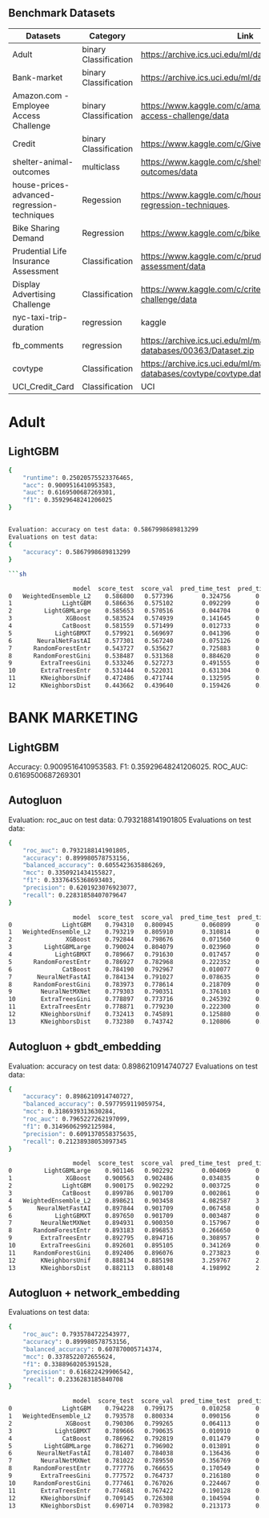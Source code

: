 
## Benchmark Datasets

| Datasets | Category | Link |
| -------- | -------- | ---- |
| Adult | binary Classification | https://archive.ics.uci.edu/ml/datasets/Adult |
| Bank-market | binary Classification | https://archive.ics.uci.edu/ml/datasets/Bank+Marketing |
| Amazon.com - Employee Access Challenge | binary Classification | https://www.kaggle.com/c/amazon-employee-access-challenge/data |
| Credit | binary Classification | https://www.kaggle.com/c/GiveMeSomeCredit/data |
| shelter-animal-outcomes | multiclass | https://www.kaggle.com/c/shelter-animal-outcomes/data |
| house-prices-advanced-regression-techniques | Regession | https://www.kaggle.com/c/house-prices-advanced-regression-techniques. |
| Bike Sharing Demand | Regression | https://www.kaggle.com/c/bike-sharing-demand/data |
| Prudential Life Insurance Assessment | Classification | https://www.kaggle.com/c/prudential-life-insurance-assessment/data |
| Display Advertising Challenge | Classification | https://www.kaggle.com/c/criteo-display-ad-challenge/data |
| nyc-taxi-trip-duration| regression|  kaggle|
| fb_comments | regression|  https://archive.ics.uci.edu/ml/machine-learning-databases/00363/Dataset.zip|
|covtype|Classification|https://archive.ics.uci.edu/ml/machine-learning-databases/covtype/covtype.data.gz|
|UCI_Credit_Card|Classification|UCI|



# **Adult**

## LightGBM

```sh
{
    "runtime": 0.25020575523376465,
    "acc": 0.9009516410953583,
    "auc": 0.6169500687269301,
    "f1": 0.35929648241206025
}
```

##

```sh
Evaluation: accuracy on test data: 0.5867998689813299
Evaluations on test data:
{
    "accuracy": 0.5867998689813299
}

```sh

                  model  score_test  score_val  pred_time_test  pred_time_val   fit_time  pred_time_test_marginal  pred_time_val_marginal  fit_time_marginal  stack_level  can_infer  fit_order
0   WeightedEnsemble_L2    0.586800   0.577396        0.324756       0.118791  51.265472                 0.002953                0.000990           0.584490            2       True         13
1              LightGBM    0.586636   0.575102        0.092299       0.021177   0.776972                 0.092299                0.021177           0.776972            1       True          5
2         LightGBMLarge    0.585653   0.570516        0.044704       0.026019   1.422465                 0.044704                0.026019           1.422465            1       True         12
3               XGBoost    0.583524   0.574939        0.141645       0.017584   0.952234                 0.141645                0.017584           0.952234            1       True         11
4              CatBoost    0.581559   0.571499        0.012733       0.013407   9.210831                 0.012733                0.013407           9.210831            1       True          8
5            LightGBMXT    0.579921   0.569697        0.041396       0.035489   1.185030                 0.041396                0.035489           1.185030            1       True          4
6       NeuralNetFastAI    0.577301   0.567240        0.075126       0.065633  39.740945                 0.075126                0.065633          39.740945            1       True          3
7      RandomForestEntr    0.543727   0.535627        0.725883       0.118161   1.602522                 0.725883                0.118161           1.602522            1       True          7
8      RandomForestGini    0.538487   0.531368        0.884620       0.118408   1.365430                 0.884620                0.118408           1.365430            1       True          6
9        ExtraTreesGini    0.533246   0.527273        0.491555       0.108277   0.825006                 0.491555                0.108277           0.825006            1       True          9
10       ExtraTreesEntr    0.531444   0.522031        0.631304       0.118686   0.907277                 0.631304                0.118686           0.907277            1       True         10
11       KNeighborsUnif    0.472486   0.471744        0.132595       0.108453   0.217091                 0.132595                0.108453           0.217091            1       True          1
12       KNeighborsDist    0.443662   0.439640        0.159426       0.107895   0.216901                 0.159426                0.107895           0.216901            1       True          2
```



# **BANK MARKETING**

##  LightGBM

Accuracy: 0.9009516410953583. F1: 0.35929648241206025. ROC_AUC: 0.6169500687269301

## Autogluon

Evaluation: roc_auc on test data: 0.7932188141901805
Evaluations on test data:
```sh
{
    "roc_auc": 0.7932188141901805,
    "accuracy": 0.899980578753156,
    "balanced_accuracy": 0.6055423635886269,
    "mcc": 0.3350921434155827,
    "f1": 0.33376455368693403,
    "precision": 0.6201923076923077,
    "recall": 0.22831858407079647
}
```

```sh
                  model  score_test  score_val  pred_time_test  pred_time_val   fit_time  pred_time_test_marginal  pred_time_val_marginal  fit_time_marginal  stack_level  can_infer  fit_order
0              LightGBM    0.794310   0.800945        0.060899       0.011755   0.376998                 0.060899                0.011755           0.376998            1       True          4
1   WeightedEnsemble_L2    0.793219   0.805910        0.310814       0.213801  37.933798                 0.011362                0.001433           1.795885            2       True         14
2               XGBoost    0.792844   0.798676        0.071560       0.014120   0.329626                 0.071560                0.014120           0.329626            1       True         11
3         LightGBMLarge    0.790024   0.804079        0.023960       0.015402   0.541690                 0.023960                0.015402           0.541690            1       True         13
4            LightGBMXT    0.789667   0.791630        0.017457       0.013695   0.372125                 0.017457                0.013695           0.372125            1       True          3
5      RandomForestEntr    0.786927   0.782968        0.222352       0.110278   1.097945                 0.222352                0.110278           1.097945            1       True          6
6              CatBoost    0.784190   0.792967        0.010077       0.010843   2.254603                 0.010077                0.010843           2.254603            1       True          7
7       NeuralNetFastAI    0.784134   0.791027        0.078635       0.063625  32.907988                 0.078635                0.063625          32.907988            1       True         10
8      RandomForestGini    0.783973   0.778614        0.218709       0.107462   0.889401                 0.218709                0.107462           0.889401            1       True          5
9        NeuralNetMXNet    0.779303   0.790351        0.376103       0.373975  41.118439                 0.376103                0.373975          41.118439            1       True         12
10       ExtraTreesGini    0.778897   0.773716        0.245392       0.107401   0.689204                 0.245392                0.107401           0.689204            1       True          8
11       ExtraTreesEntr    0.778871   0.779230        0.222300       0.121855   0.691060                 0.222300                0.121855           0.691060            1       True          9
12       KNeighborsUnif    0.732413   0.745891        0.125880       0.110743   0.056635                 0.125880                0.110743           0.056635            1       True          1
13       KNeighborsDist    0.732380   0.743742        0.120806       0.110945   0.079304                 0.120806                0.110945           0.079304            1       True          2
```

## Autogluon + gbdt_embedding
Evaluation: accuracy on test data: 0.8986210914740727
Evaluations on test data:
```sh
{
    "accuracy": 0.8986210914740727,
    "balanced_accuracy": 0.5977959119059754,
    "mcc": 0.3186939313630284,
    "roc_auc": 0.7965227262197099,
    "f1": 0.31496062992125984,
    "precision": 0.6091370558375635,
    "recall": 0.21238938053097345
}
```
```sh
                  model  score_test  score_val  pred_time_test  pred_time_val   fit_time  pred_time_test_marginal  pred_time_val_marginal  fit_time_marginal  stack_level  can_infer  fit_order
0         LightGBMLarge    0.901146   0.902292        0.004069       0.018548   2.035835                 0.004069                0.018548           2.035835            1       True         13
1               XGBoost    0.900563   0.902486        0.034835       0.012483   0.140268                 0.034835                0.012483           0.140268            1       True         11
2              LightGBM    0.900175   0.902292        0.003725       0.011452   0.204145                 0.003725                0.011452           0.204145            1       True          4
3              CatBoost    0.899786   0.901709        0.002861       0.007307   0.507490                 0.002861                0.007307           0.507490            1       True          7
4   WeightedEnsemble_L2    0.898621   0.903458        4.082587       3.266741  54.753304                 0.007943                0.005700           1.333156            2       True         14
5       NeuralNetFastAI    0.897844   0.901709        0.067458       0.056914  27.811110                 0.067458                0.056914          27.811110            1       True         10
6            LightGBMXT    0.897650   0.901709        0.003487       0.010666   0.218025                 0.003487                0.010666           0.218025            1       True          3
7        NeuralNetMXNet    0.894931   0.900350        0.157967       0.145453  20.694171                 0.157967                0.145453          20.694171            1       True         12
8      RandomForestEntr    0.893183   0.896853        0.266650       0.126920   0.905921                 0.266650                0.126920           0.905921            1       True          6
9        ExtraTreesEntr    0.892795   0.894716        0.308957       0.123732   0.688299                 0.308957                0.123732           0.688299            1       True          9
10       ExtraTreesGini    0.892601   0.895105        0.341269       0.122086   0.686160                 0.341269                0.122086           0.686160            1       True          8
11     RandomForestGini    0.892406   0.896076        0.273823       0.125934   0.890113                 0.273823                0.125934           0.890113            1       True          5
12       KNeighborsUnif    0.888134   0.885198        3.259767       2.745364   0.013068                 3.259767                2.745364           0.013068            1       True          1
13       KNeighborsDist    0.882113   0.880148        4.198992       2.978011   0.012753                 4.198992                2.978011           0.012753            1       True          2
```

## Autogluon + network_embedding

Evaluations on test data:
```sh
{
    "roc_auc": 0.7935784722543977,
    "accuracy": 0.899980578753156,
    "balanced_accuracy": 0.607870005714374,
    "mcc": 0.3378522072655624,
    "f1": 0.3388960205391528,
    "precision": 0.616822429906542,
    "recall": 0.2336283185840708
}
```

```sh
                  model  score_test  score_val  pred_time_test  pred_time_val   fit_time  pred_time_test_marginal  pred_time_val_marginal  fit_time_marginal  stack_level  can_infer  fit_order
0              LightGBM    0.794228   0.799175        0.010258       0.010874   0.242152                 0.010258                0.010874           0.242152            1       True          4
1   WeightedEnsemble_L2    0.793578   0.800334        0.090156       0.041656   5.314435                 0.001894                0.001483           1.764923            2       True         14
2               XGBoost    0.790306   0.799265        0.064113       0.014503   0.344668                 0.064113                0.014503           0.344668            1       True         11
3            LightGBMXT    0.789666   0.790635        0.010910       0.012148   0.334874                 0.010910                0.012148           0.334874            1       True          3
4              CatBoost    0.786962   0.792819        0.011479       0.012089   4.406275                 0.011479                0.012089           4.406275            1       True          7
5         LightGBMLarge    0.786271   0.796902        0.013891       0.014795   2.962692                 0.013891                0.014795           2.962692            1       True         13
6       NeuralNetFastAI    0.781407   0.784038        0.136436       0.061103  29.894907                 0.136436                0.061103          29.894907            1       True         10
7        NeuralNetMXNet    0.781022   0.789550        0.356769       0.396969  50.516046                 0.356769                0.396969          50.516046            1       True         12
8      RandomForestEntr    0.777776   0.766655        0.170549       0.126777   0.906674                 0.170549                0.126777           0.906674            1       True          6
9        ExtraTreesGini    0.777572   0.764737        0.216180       0.121191   0.689899                 0.216180                0.121191           0.689899            1       True          8
10     RandomForestGini    0.777461   0.767026        0.224467       0.124629   0.792258                 0.224467                0.124629           0.792258            1       True          5
11       ExtraTreesEntr    0.774681   0.767422        0.190128       0.122386   0.694366                 0.190128                0.122386           0.694366            1       True          9
12       KNeighborsUnif    0.709145   0.726308        0.104594       0.211192   0.658563                 0.104594                0.211192           0.658563            1       True          1
13       KNeighborsDist    0.690714   0.703982        0.213173       0.212145   0.643552                 0.213173                0.212145           0.643552            1       True          2

```
